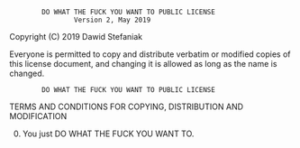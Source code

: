             DO WHAT THE FUCK YOU WANT TO PUBLIC LICENSE
                    Version 2, May 2019

 Copyright (C) 2019 Dawid Stefaniak

 Everyone is permitted to copy and distribute verbatim or modified
 copies of this license document, and changing it is allowed as long
 as the name is changed.

            DO WHAT THE FUCK YOU WANT TO PUBLIC LICENSE
   TERMS AND CONDITIONS FOR COPYING, DISTRIBUTION AND MODIFICATION

  0. You just DO WHAT THE FUCK YOU WANT TO.
